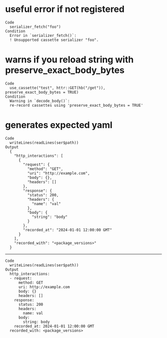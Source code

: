# useful error if not registered

    Code
      serializer_fetch("foo")
    Condition
      Error in `serializer_fetch()`:
      ! Unsupported cassette serializer "foo".

# warns if you reload string with preserve_exact_body_bytes

    Code
      use_cassette("test", httr::GET(hb("/get")), preserve_exact_body_bytes = TRUE)
    Condition
      Warning in `decode_body()`:
      re-record cassettes using 'preserve_exact_body_bytes = TRUE'

# generates expected yaml

    Code
      writeLines(readLines(ser$path))
    Output
      {
        "http_interactions": [
          {
            "request": {
              "method": "GET",
              "uri": "http://example.com",
              "body": {},
              "headers": []
            },
            "response": {
              "status": 200,
              "headers": {
                "name": "val"
              },
              "body": {
                "string": "body"
              }
            },
            "recorded_at": "2024-01-01 12:00:00 GMT"
          }
        ],
        "recorded_with": "<package_versions>"
      }

---

    Code
      writeLines(readLines(ser$path))
    Output
      http_interactions:
      - request:
          method: GET
          uri: http://example.com
          body: {}
          headers: []
        response:
          status: 200
          headers:
            name: val
          body:
            string: body
        recorded_at: 2024-01-01 12:00:00 GMT
      recorded_with: <package_versions>


